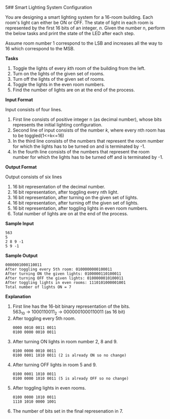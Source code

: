 5## Smart Lighting System Configuration

You are designing a smart lighting system for a 16-room building. Each room's light can either be ON or OFF. The state of light in each room is represented by the first 16 bits of an integer, $n$. Given the number n, perform the below tasks and print the state of the LED after each step.

Assume room number 1 correspond to the LSB and increases all the way to 16 which correspond to the MSB.

**Tasks**

1. Toggle the lights of every $k$th room of the building from the left.
2. Turn on the lights of the given set of rooms.
3. Turn off the lights of the given set of rooms.
4. Toggle the lights in the even room numbers.
5. Find the number of lights are on at the end of the process.

**Input Format**

Input consists of four lines.
1. First line consists of positive integer n (as decimal number), whose bits represents the initial lighting configuration.
2. Second line of input consists of the number $k$, where every nth room has to be toggled(1<=k<=16)
3. In the third line consists of the numbers that represent the room number for which the lights has to be turned on and is terminated by -1.
4. In the fourth line consists of the numbers that represent the room number for which the lights has to be turned off and is terminated by -1.

**Output Format**

Output consists of six lines
1. 16 bit representation of the decimal number.
2. 16 bit representation, after toggling every nth light.
3. 16 bit representation, after turning on the given set of lights.
4. 16 bit representation, after turning off the given set of lights.
5. 16 bit representation, after toggling lights in even room numbers.
6. Total number of lights are on at the end of the process.


**Sample Input**

```
563
5
2 8 9 -1
5 9 -1
```

**Sample Output**

```
0000001000110011
After toggling every 5th room: 0100000000100011
After turning ON the given lights: 0100000110100011
After turning OFF the given lights: 0100000010100011
After toggling lights in even rooms: 1110101000001001
Total number of lights ON = 7
```

**Explanation**

1. First line has the 16-bit binary representation of the bits.  
   $563_{10}$ -> $1000110011_{2}$ -> $0000001000110011$ (as 16 bit)
2. After toggling every 5th room.  
   ```
   0000 0010 0011 0011
   0100 0000 0010 0011
   ```
3. After turning ON lights in room number 2, 8 and 9.  
   ```
   0100 0000 0010 0011
   0100 0001 1010 0011 (2 is already ON so no change)
   ```
4. After turning OFF lights in room 5 and 9.
   ```
   0100 0001 1010 0011
   0100 0000 1010 0011 (5 is already OFF so no change)
   ```
5. After toggling lights in even rooms.
   ```
   0100 0000 1010 0011
   1110 1010 0000 1001
   ```
6. The number of bits set in the final represenation in 7.
